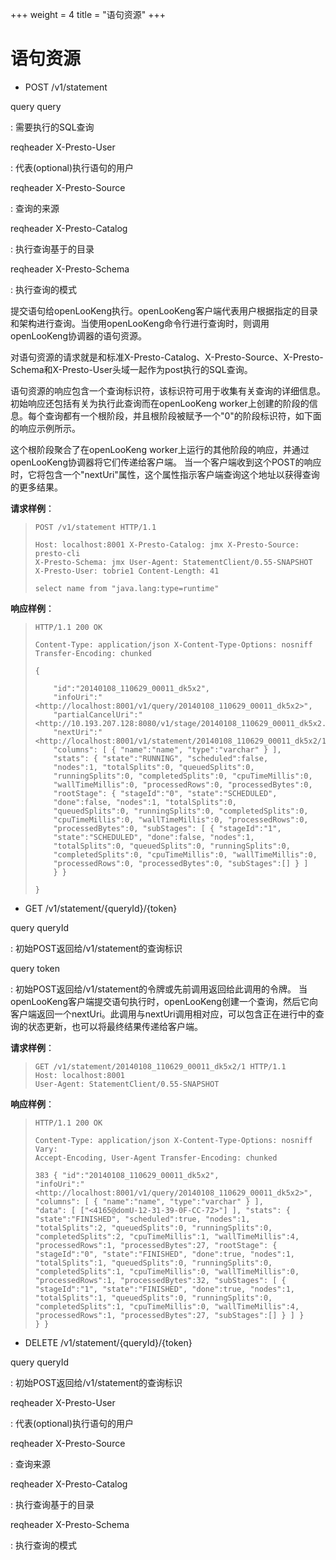 +++
weight = 4
title = "语句资源"
+++

语句资源
==================

- POST /v1/statement

query query

:   需要执行的SQL查询

reqheader X-Presto-User


:   代表(optional)执行语句的用户

reqheader X-Presto-Source

:   查询的来源

reqheader X-Presto-Catalog

:   执行查询基于的目录

reqheader X-Presto-Schema

:   执行查询的模式

提交语句给openLooKeng执行。openLooKeng客户端代表用户根据指定的目录和架构进行查询。当使用openLooKeng命令行进行查询时，则调用openLooKeng协调器的语句资源。

对语句资源的请求就是和标准X-Presto-Catalog、X-Presto-Source、X-Presto-Schema和X-Presto-User头域一起作为post执行的SQL查询。

语句资源的响应包含一个查询标识符，该标识符可用于收集有关查询的详细信息。初始响应还包括有关为执行此查询而在openLooKeng worker上创建的阶段的信息。每个查询都有一个根阶段，并且根阶段被赋予一个\"0\"的阶段标识符，如下面的响应示例所示。

这个根阶段聚合了在openLooKeng worker上运行的其他阶段的响应，并通过openLooKeng协调器将它们传递给客户端。
当一个客户端收到这个POST的响应时，它将包含一个\"nextUri\"属性，这个属性指示客户端查询这个地址以获得查询的更多结果。

**请求样例**：

> ``` http
> POST /v1/statement HTTP/1.1
>
> Host: localhost:8001 X-Presto-Catalog: jmx X-Presto-Source: presto-cli
> X-Presto-Schema: jmx User-Agent: StatementClient/0.55-SNAPSHOT
> X-Presto-User: tobrie1 Content-Length: 41
>
> select name from "java.lang:type=runtime"
> ```

**响应样例**：

> ``` http
> HTTP/1.1 200 OK
>
> Content-Type: application/json X-Content-Type-Options: nosniff
> Transfer-Encoding: chunked
>
> {
>
>     "id":"20140108_110629_00011_dk5x2",
>     "infoUri":"<http://localhost:8001/v1/query/20140108_110629_00011_dk5x2>",
>     "partialCancelUri":"<http://10.193.207.128:8080/v1/stage/20140108_110629_00011_dk5x2.1>",
>     "nextUri":"<http://localhost:8001/v1/statement/20140108_110629_00011_dk5x2/1>",
>     "columns": [ { "name":"name", "type":"varchar" } ],
>     "stats": { "state":"RUNNING", "scheduled":false,
>     "nodes":1, "totalSplits":0, "queuedSplits":0,
>     "runningSplits":0, "completedSplits":0, "cpuTimeMillis":0,
>     "wallTimeMillis":0, "processedRows":0, "processedBytes":0,
>     "rootStage": { "stageId":"0", "state":"SCHEDULED",
>     "done":false, "nodes":1, "totalSplits":0,
>     "queuedSplits":0, "runningSplits":0, "completedSplits":0,
>     "cpuTimeMillis":0, "wallTimeMillis":0, "processedRows":0,
>     "processedBytes":0, "subStages": [ { "stageId":"1",
>     "state":"SCHEDULED", "done":false, "nodes":1,
>     "totalSplits":0, "queuedSplits":0, "runningSplits":0,
>     "completedSplits":0, "cpuTimeMillis":0, "wallTimeMillis":0,
>     "processedRows":0, "processedBytes":0, "subStages":[] } ]
>     } }
>
> }
> ```
   


- GET /v1/statement/{queryId}/{token}


query queryId

:   初始POST返回给/v1/statement的查询标识

query token

:   初始POST返回给/v1/statement的令牌或先前调用返回给此调用的令牌。
当openLooKeng客户端提交语句执行时，openLooKeng创建一个查询，然后它向客户端返回一个nextUri。此调用与nextUri调用相对应，可以包含正在进行中的查询的状态更新，也可以将最终结果传递给客户端。

**请求样例**：

> ``` http
> GET /v1/statement/20140108_110629_00011_dk5x2/1 HTTP/1.1
> Host: localhost:8001
> User-Agent: StatementClient/0.55-SNAPSHOT
> ```

**响应样例**：

> ``` http
> HTTP/1.1 200 OK
>
> Content-Type: application/json X-Content-Type-Options: nosniff Vary:
> Accept-Encoding, User-Agent Transfer-Encoding: chunked
>
> 383 { "id":"20140108_110629_00011_dk5x2",
> "infoUri":"<http://localhost:8001/v1/query/20140108_110629_00011_dk5x2>",
> "columns": [ { "name":"name", "type":"varchar" } ],
> "data": [ ["<4165@domU-12-31-39-0F-CC-72>"] ], "stats": {
> "state":"FINISHED", "scheduled":true, "nodes":1,
> "totalSplits":2, "queuedSplits":0, "runningSplits":0,
> "completedSplits":2, "cpuTimeMillis":1, "wallTimeMillis":4,
> "processedRows":1, "processedBytes":27, "rootStage": {
> "stageId":"0", "state":"FINISHED", "done":true, "nodes":1,
> "totalSplits":1, "queuedSplits":0, "runningSplits":0,
> "completedSplits":1, "cpuTimeMillis":0, "wallTimeMillis":0,
> "processedRows":1, "processedBytes":32, "subStages": [ {
> "stageId":"1", "state":"FINISHED", "done":true, "nodes":1,
> "totalSplits":1, "queuedSplits":0, "runningSplits":0,
> "completedSplits":1, "cpuTimeMillis":0, "wallTimeMillis":4,
> "processedRows":1, "processedBytes":27, "subStages":[] } ] }
> } }
> ```


- DELETE /v1/statement/{queryId}/{token}

query queryId



:   初始POST返回给/v1/statement的查询标识

reqheader X-Presto-User

:   代表(optional)执行语句的用户

reqheader X-Presto-Source

:   查询来源

reqheader X-Presto-Catalog


:   执行查询基于的目录

reqheader X-Presto-Schema

:   执行查询的模式
